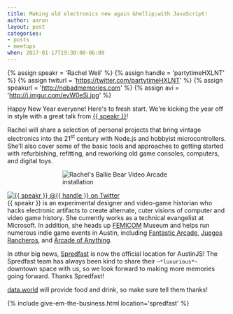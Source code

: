 ```yaml
---
title: Making old electronics new again &hellip;with JavaScript!
author: aaron
layout: post
categories:
- posts
- meetups
when: 2017-01-17T19:30:00-06:00
---
```


{% assign speakr = 'Rachel Weil' %}
{% assign handle = 'partytimeHXLNT' %}
{% assign twiturl = 'https://twitter.com/partytimeHXLNT' %}
{% assign speakurl = 'http://nobadmemories.com' %}
{% assign avi = 'http://i.imgur.com/evW0eSi.jpg' %}

Happy New Year everyone! Here's to fresh start. We're kicking the year off in
style with a great talk from <a href="{{ speakurl }}">{{ speakr }}</a>!

Rachel will share a selection of personal projects that bring vintage
electronics into the 21<sup>st</sup> century with Node.js and hobbyist
microcontrollers.  She’ll also cover some of the basic tools and approaches to
getting started with refurbishing, refitting, and reworking old game consoles,
computers, and digital toys.

<img alt="Rachel's Ballie Bear Video Arcade installation"
     src="http://i.imgur.com/UjVAaeL.jpg"
     style="max-width: 50%; margin: 0 auto; display: block;" />

<div class="media-object speaker-bio">
  <a href="{{ twiturl }}">
    <img alt="{{ speakr }} @{{ handle }} on Twitter" src="{{ avi }}" />
  </a>
  <div>
    {{ speakr }} is an experimental designer and video-game historian who hacks
    electronic artifacts to create alternate, cuter visions of computer and
    video game history. She currently works as a technical evangelist at
    Microsoft. In addition, she heads up <a
    href="http://www.femicom.org/">FEMICOM</a> Museum and helps run numerous
    indie game events in Austin, including
    <a href="http://www.fantasticarcade.com/">Fantastic Arcade</a>,
    <a href="http://www.juegosrancheros.com/">Juegos Rancheros</a>, and
    <a href="http://juegosrancheros.com/residencies/">Arcade of Anything</a>.
  </div>
</div>

In other big news, [Spredfast][] is now the official location for AustinJS! The
Spredfast team has always been kind to share their `~*luxurious*~` downtown
space with us, so we look forward to making more memories going forward. Thanks
Spredfast!

[data.world][] will provide food and drink, so make sure tell them thanks!

{% include give-em-the-business.html location='spredfast' %}

[Spredfast]: https://www.spredfast.com/
[data.world]: https://data.world/
